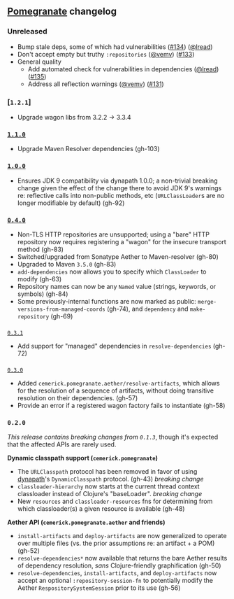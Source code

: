 ## [Pomegranate](http://github.com/cemerick/pomegranate) changelog

### Unreleased

* Bump stale deps, some of which had vulnerabilities
([#134](https://github.com/clj-commons/pomegranate/issues/134))
([@lread](https://github.com/lread))
* Don't accept empty but truthy `:repositories`
([@vemv](https://github.com/vemv))
([#133](https://github.com/clj-commons/pomegranate/pull/133))
* General quality
  * Add automated check for vulnerabilities in dependencies
  ([@lread](https://github.com/lread))
  ([#135](https://github.com/clj-commons/pomegranate/pull/135))
  * Address all reflection warnings
  ([@vemv](https://github.com/vemv))
  ([#131](https://github.com/clj-commons/pomegranate/pull/131))

### [`1.2.1`]

* Upgrade wagon libs from 3.2.2 -> 3.3.4

### [`1.1.0`](https://github.com/cemerick/pomegranate/milestone/9?closed=1)

* Upgrade Maven Resolver dependencies (gh-103)

### [`1.0.0`](https://github.com/cemerick/pomegranate/milestone/8?closed=1)

* Ensures JDK 9 compatibility via dynapath 1.0.0; a non-trivial breaking change
  given the effect of the change there to avoid JDK 9's warnings re: reflective
  calls into non-public methods, etc (`URLClassLoader`s are no longer modifiable
  by default) (gh-92)

### [`0.4.0`](https://github.com/cemerick/pomegranate/issues?q=milestone%3A0.4.0+is%3Aclosed)

* Non-TLS HTTP repositories are unsupported; using a "bare" HTTP repository now
  requires registering a "wagon" for the insecure transport method (gh-83)
* Switched/upgraded from Sonatype Aether to Maven-resolver (gh-80)
* Upgraded to Maven `3.5.0` (gh-83)
* `add-dependencies` now allows you to specify which `ClassLoader` to modify
  (gh-63)
* Repository names can now be any `Named` value (strings, keywords, or symbols)
  (gh-84)
* Some previously-internal functions are now marked as public:
  `merge-versions-from-managed-coords` (gh-74), and `dependency` and
  `make-repository` (gh-69)

###
[`0.3.1`](https://github.com/cemerick/pomegranate/issues?q=milestone%3A0.3.1+is%3Aclosed)

* Add support for "managed" dependencies in `resolve-dependencies` (gh-72)

###
[`0.3.0`](https://github.com/cemerick/pomegranate/issues?milestone=5&page=1&state=closed)

* Added `cemerick.pomegranate.aether/resolve-artifacts`, which allows for the
  resolution of a sequence of artifacts, without doing transitive resolution on
  their dependencies. (gh-57)
* Provide an error if a registered wagon factory fails to instantiate (gh-58)

### `0.2.0`

_This release contains breaking changes from `0.1.3`_, though it's expected that
the affected APIs are rarely used.

**Dynamic classpath support (`cemerick.pomegranate`)**

* The `URLClasspath` protocol has been removed in favor of using
  [dynapath](https://github.com/tobias/dynapath/)'s `DynamicClasspath` protocol.
  (gh-43) *breaking change*
* `classloader-hierarchy` now starts at the current thread context classloader
  instead of Clojure's "baseLoader". *breaking change*
* New `resources` and `classloader-resources` fns for determining from which
  classloader(s) a given resource is available (gh-48)

**Aether API (`cemerick.pomegranate.aether` and friends)**

* `install-artifacts` and `deploy-artifacts` are now generalized to operate over
  multiple files (vs. the prior assumptions re: an artifact + a POM) (gh-52)
* `resolve-dependencies*` now available that returns the bare Aether results of
  dependency resolution, _sans_ Clojure-friendly graphification (gh-50)
* `resolve-dependencies`, `install-artifacts`, and `deploy-artifacts` now accept
  an optional `:repository-session-fn` to potentially modify the Aether
  `RespositorySystemSession` prior to its use (gh-56)
  
